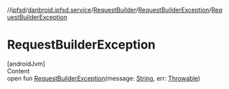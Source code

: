 //[ipfsd](../../../index.md)/[danbroid.ipfsd.service](../../index.md)/[RequestBuilder](../index.md)/[RequestBuilderException](index.md)/[RequestBuilderException](-request-builder-exception.md)



# RequestBuilderException  
[androidJvm]  
Content  
open fun [RequestBuilderException](-request-builder-exception.md)(message: [String](https://developer.android.com/reference/kotlin/java/lang/String.html), err: [Throwable](https://developer.android.com/reference/kotlin/java/lang/Throwable.html))  



